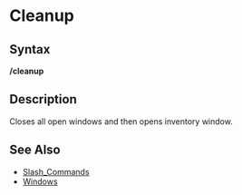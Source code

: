 # Cleanup

## Syntax

**/cleanup**

## Description

Closes all open windows and then opens inventory window.

## See Also

* [Slash\_Commands](./)
* [Windows](windows.md)

